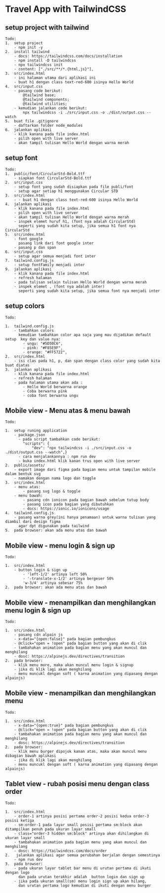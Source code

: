 # Travel App with TailwindCSS

## setup project with tailwind

    Todo:
    1.  setup project
        - npm init -y
    2.  install tailwind
        - docs: https://tailwindcss.com/docs/installation
        - npm install -D tailwindcss
        - npx tailwindcss init
        - content: ["./src/**/*.{html,js}"],
    3.  src/index.html
        - ini halaman utama dari aplikasi ini
        - buat h1 dengan class text-red-600 isinya Hello World
    4.  src/input.css
        - pasang code berikut:
            @tailwind base;
            @tailwind components;
            @tailwind utilities;
        - kemudian jalankan code berikut:
            npx tailwindcss -i ./src/input.css -o ./dist/output.css --watch
    5.  buat file .gitignore
        - daftarkan folder node_modules
    6.  jalankan aplikasi
        - klik kanana pada file index.html
        - pilih open with live server
        - akan tampil tulisan Hello World dengan warna merah

## setup font

    Todo:
    1.  public/font/CircularStd-Bold.ttf
        - siapkan font CircularStd-Bold.ttf
    2.  src/input.css
        - setup font yang sudah disiapkan pada file publi/font
        - setup agar setiap h1 menggunakan Circular STD
    3.  src/index.html
        - - buat h1 dengan class text-red-600 isinya Hello World
    4.  jalankan aplikasi
        - klik kanana pada file index.html
        - pilih open with live server
        - akan tampil tulisan Hello World dengan warna merah
        - inspek elemet huruf h1, (font nya adalah CircularStd)
          seperti yang sudah kita setup, jika semua h1 font nya CircularStd
    5.  src/index.html
        - font google
          pasang link dari font google inter
        - pasang p dan span
    6.  src/input.css
        - setup agar semua menjadi font inter
    7.  tailwind.config.js
        - setup fontFamily menjadi inter
    9.  jalankan aplikasi
        - klik kanana pada file index.html
        - refresh halaman
        - pada tulisan selain tulisan Hello World dengan warna merah
        - inspek elemet , (font nya adalah inter)
          seperti yang sudah kita setup, jika semua font nya menjadi inter

## setup colors

    Todo:

    1.  tailwind.config.js
        - tambahkan colors
          kemudian tambahkan color apa saja yang mau dijadikan default setup  key dan value nya:
            - ungu: "#5D50C6",
            - pink: "#F85E9F",
            - orange: "#FF5722",
    2.  src/index.html
        - isi clas pada h1, p, dan span dengan class color yang sudah kita buat diatas
    3.  jalankan aplikasi
        - klik kanana pada file index.html
        - refresh halaman
        - pada halaman utama akan ada :
            - Hello World berwarna orange
            - Coba berwarna pink
            - coba font berwarna ungu

## Mobile view - Menu atas & menu bawah

    Todo:

    1.  setup runing application
        - package.json
          - pada script tambahkan code berikut:
            "scripts": {
                "dev": "npx tailwindcss -i ./src/input.css -o ./dist/output.css --watch",}
          - cara menjalankannya : npm run dev
          - buka index.html klik kanan trus open with live server
    2.  public/assets/
        - export image dari figma pada bagian menu untuk tampilan mobile dalam bentuk svg
        - namakan dengan nama logo dan toggle
    3.  src/index.html
        - menu atas:
            - pasang svg logo & toggle
        - menu bawah:
            - pasang cdn ionicon pada bagian bawah sebelum tutup body
            - pasang icon pada bagian yang dibutuhkan
            - docs: https://ionic.io/ionicons/usage
    4.  tailwind.config.js
        - pasang warna grey(ini hanya penamaan) untuk warna tulisan yang diambil dari design figma
          agar dpt digunakan pada tailwind
    5.  pada browser: akan ada menu atas dan bawah

## Mobile view - menu login & sign up

    Todo:

    1.  src/index.html
        - button login & sign up
            - 'left-1/2' artinya left 50%
            - '-translate-x-1/2' artinya bergeser 50%
            'w-3/4' artinya sebesar 75%
    2.  pada browser: akan ada menu atas dan bawah

## Mobile view - menampilkan dan menghilangkan menu login & sign up

    Todo:

    1.  src/index.html
        - pasang cdn alpain js
        - x-data="{open:false}" pada bagian pembungkus
        - @click="open = !open" pada bagian button yang akan di clik
        - tambahakan animation pada bagian menu yang akan muncul dan menghilang
        - dosc: https://alpinejs.dev/directives/transition
    2.  pada browser:
        - klik menu more, maka akan muncul menu login & signup
        - jika di klik lagi akan menghilang
        - menu muncukl dengan soft ( karna animation yang dipasang dengan alpainjs)

## Mobile view - menampilkan dan menghilangkan menu

    Todo:

    1.  src/index.html
        - x-data="{open:true}" pada bagian pembungkus
        - @click="open = !open" pada bagian button yang akan di clik
        - tambahakan animation pada bagian menu yang akan muncul dan menghilang
        - dosc: https://alpinejs.dev/directives/transition
    2.  pada browser:
        - klik menu burger dipojok kanan atas, maka akan muncul menu dibagian bawah aplikasi
        - jika di klik lagi akan menghilang
        - menu muncukl dengan soft ( karna animation yang dipasang dengan alpainjs)

## Tablet view - rubah posisi menu dengan class order

    Todo:

    1.  src/index.html
        - order-1 artinya posisi pertama order-2 posisi kedua order-3 posisi ketiga
        - sm:order-1 pada layar small posisi pertama sm:block akan ditampilkan penuh pada ukuran layar small
        - class="order-3 hidden sm:block" artinya akan dihilangkan di ukuran layar small
        - tambahakan animation pada bagian menu yang akan muncul dan menghilang
        - dosc: https://tailwindcss.com/docs/order
    2.   jalankan aplikasi agar semua perubahan berjalan dengan semestinya
        - npm run dev
    3.  pada browser:
        - pada ukuran layar tablet bar menu di urutan pertama di ikuti dengan logo
          dan pada urutan terakhir adalah  button login dan sign up
        - jika pada ukuran small(sm) menu login sign up akan hilang,
          dan urutan pertama logo kemudian di ikuti dengan menu burger
